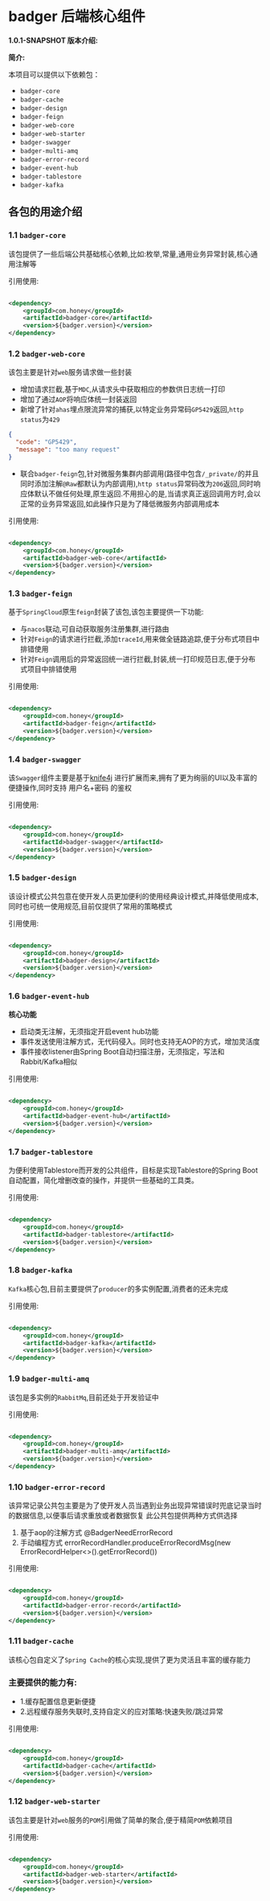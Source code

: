 # badger 后端核心组件

**1.0.1-SNAPSHOT 版本介绍:**

**简介:**

本项目可以提供以下依赖包：

* `badger-core`
* `badger-cache`
* `badger-design`
* `badger-feign`
* `badger-web-core`
* `badger-web-starter`
* `badger-swagger`
* `badger-multi-amq`
* `badger-error-record`
* `badger-event-hub`
* `badger-tablestore`
* `badger-kafka`

## 各包的用途介绍

### 1.1 `badger-core`

该包提供了一些后端公共基础核心依赖,比如:枚举,常量,通用业务异常封装,核心通用注解等

引用使用:

```xml

<dependency>
    <groupId>com.honey</groupId>
    <artifactId>badger-core</artifactId>
    <version>${badger.version}</version>
</dependency>
```

### 1.2 `badger-web-core`

该包主要是针对`web`服务请求做一些封装

* 增加请求拦截,基于`MDC`,从请求头中获取相应的参数供日志统一打印
* 增加了通过`AOP`将响应体统一封装返回
* 新增了针对`ahas`埋点限流异常的捕获,以特定业务异常码`GP5429`返回,`http status`为`429`

```json
{
  "code": "GP5429",
  "message": "too many request"
}  
```

* 联合`badger-feign`包,针对微服务集群内部调用(路径中包含`/_private/`的并且同时添加注解`@Raw`都默认为内部调用),`http status`异常码改为`206`返回,同时响应体默认不做任何处理,原生返回.不用担心的是,当请求真正返回调用方时,会以正常的业务异常返回,如此操作只是为了降低微服务内部调用成本

引用使用:

```xml

<dependency>
    <groupId>com.honey</groupId>
    <artifactId>badger-web-core</artifactId>
    <version>${badger.version}</version>
</dependency>
```

### 1.3 `badger-feign`

基于`SpringCloud`原生`feign`封装了该包,该包主要提供一下功能:

* 与`nacos`联动,可自动获取服务注册集群,进行路由
* 针对`Feign`的请求进行拦截,添加`traceId`,用来做全链路追踪,便于分布式项目中排错使用
* 针对`Feign`调用后的异常返回统一进行拦截,封装,统一打印规范日志,便于分布式项目中排错使用

引用使用:

```xml

<dependency>
    <groupId>com.honey</groupId>
    <artifactId>badger-feign</artifactId>
    <version>${badger.version}</version>
</dependency>
```

### 1.4 `badger-swagger`

该`Swagger`组件主要是基于[knife4j](https://doc.xiaominfo.com/) 进行扩展而来,拥有了更为绚丽的UI以及丰富的便捷操作,同时支持 用户名+密码 的鉴权

引用使用:

```xml

<dependency>
    <groupId>com.honey</groupId>
    <artifactId>badger-swagger</artifactId>
    <version>${badger.version}</version>
</dependency>
```

### 1.5 `badger-design`

该设计模式公共包意在使开发人员更加便利的使用经典设计模式,并降低使用成本,同时也可统一使用规范,目前仅提供了常用的策略模式

引用使用:

```xml

<dependency>
    <groupId>com.honey</groupId>
    <artifactId>badger-design</artifactId>
    <version>${badger.version}</version>
</dependency>
```

### 1.6 `badger-event-hub`

**核心功能**
- 启动类无注解，无须指定开启event hub功能
- 事件发送使用注解方式，无代码侵入。同时也支持无AOP的方式，增加灵活度
- 事件接收listener由Spring Boot自动扫描注册，无须指定，写法和Rabbit/Kafka相似

引用使用:

```xml

<dependency>
    <groupId>com.honey</groupId>
    <artifactId>badger-event-hub</artifactId>
    <version>${badger.version}</version>
</dependency>
```

### 1.7 `badger-tablestore`

为便利使用Tablestore而开发的公共组件，目标是实现Tablestore的Spring Boot自动配置，简化增删改查的操作，并提供一些基础的工具类。

引用使用:

```xml

<dependency>
    <groupId>com.honey</groupId>
    <artifactId>badger-tablestore</artifactId>
    <version>${badger.version}</version>
</dependency>
```

### 1.8 `badger-kafka`

`Kafka`核心包,目前主要提供了`producer`的多实例配置,消费者的还未完成

引用使用:

```xml

<dependency>
    <groupId>com.honey</groupId>
    <artifactId>badger-kafka</artifactId>
    <version>${badger.version}</version>
</dependency>
```

### 1.9 `badger-multi-amq`

该包是多实例的`RabbitMq`,目前还处于开发验证中

引用使用:

```xml

<dependency>
    <groupId>com.honey</groupId>
    <artifactId>badger-multi-amq</artifactId>
    <version>${badger.version}</version>
</dependency>
```
### 1.10 `badger-error-record`

该异常记录公共包主要是为了使开发人员当遇到业务出现异常错误时兜底记录当时的数据信息,以便事后请求重放或者数据恢复
此公共包提供两种方式供选择
1. 基于aop的注解方式
   @BadgerNeedErrorRecord
2. 手动编程方式
   errorRecordHandler.produceErrorRecordMsg(new ErrorRecordHelper<>().getErrorRecord())

引用使用:

```xml

<dependency>
    <groupId>com.honey</groupId>
    <artifactId>badger-error-record</artifactId>
    <version>${badger.version}</version>
</dependency>
```

### 1.11 `badger-cache`

该核心包自定义了`Spring Cache`的核心实现,提供了更为灵活且丰富的缓存能力

### 主要提供的能力有:

* 1.缓存配置信息更新便捷
* 2.远程缓存服务失联时,支持自定义的应对策略:快速失败/跳过异常

引用使用:

```xml

<dependency>
    <groupId>com.honey</groupId>
    <artifactId>badger-cache</artifactId>
    <version>${badger.version}</version>
</dependency>
```

### 1.12 `badger-web-starter`

该包主要是针对`web`服务的`POM`引用做了简单的聚合,便于精简`POM`依赖项目

引用使用:

```xml

<dependency>
    <groupId>com.honey</groupId>
    <artifactId>badger-web-starter</artifactId>
    <version>${badger.version}</version>
</dependency>
```


